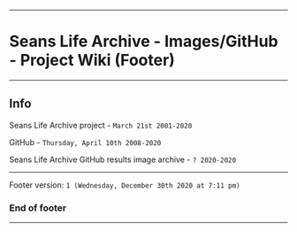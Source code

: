 
***

# Seans Life Archive - Images/GitHub - Project Wiki (Footer)

***

## Info

Seans Life Archive project - `March 21st 2001-2020`

GitHub - `Thursday, April 10th 2008-2020`

Seans Life Archive GitHub results image archive - `? 2020-2020`

***

Footer version: `1 (Wednesday, December 30th 2020 at 7:11 pm)`

### End of footer

***
